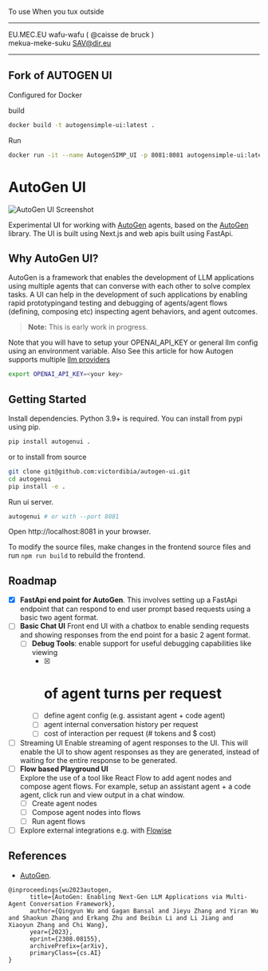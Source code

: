 To use When you tux outside<br>
___________________________________
EU.MEC.EU wafu-wafu ( @caisse de bruck )<br>
mekua-meke-suku SAV@dir.eu
____________________________________

## Fork of AUTOGEN UI 

Configured for Docker 

build 
```bash
docker build -t autogensimple-ui:latest .
```
Run 
```bash
docker run -it --name AutogenSIMP_UI -p 8081:8081 autogensimple-ui:latest
```
# AutoGen UI

![AutoGen UI Screenshot](docs/images/autogenuiscreen.png)

Experimental UI for working with [AutoGen](https://github.com/microsoft/autogen) agents, based on the [AutoGen](https://github.com/microsoft/autogen) library. The UI is built using Next.js and web apis built using FastApi.

## Why AutoGen UI?

AutoGen is a framework that enables the development of LLM applications using multiple agents that can converse with each other to solve complex tasks. A UI can help in the development of such applications by enabling rapid prototypingand testing and debugging of agents/agent flows (defining, composing etc) inspecting agent behaviors, and agent outcomes.

> **Note:** This is early work in progress.

Note that you will have to setup your OPENAI_API_KEY or general llm config using an environment variable.
Also See this article for how Autogen supports multiple [llm providers](https://microsoft.github.io/autogen/docs/FAQ/#set-your-api-endpoints)

```bash
export OPENAI_API_KEY=<your key>
```

## Getting Started

Install dependencies. Python 3.9+ is required. You can install from pypi using pip.

```bash
pip install autogenui .
```

or to install from source

```bash
git clone git@github.com:victordibia/autogen-ui.git
cd autogenui
pip install -e .
```

Run ui server.

```bash
autogenui # or with --port 8081
```

Open http://localhost:8081 in your browser.

To modify the source files, make changes in the frontend source files and run `npm run build` to rebuild the frontend.

## Roadmap

- [x] **FastApi end point for AutoGen**.
      This involves setting up a FastApi endpoint that can respond to end user prompt based requests using a basic two agent format.
- [ ] **Basic Chat UI**
      Front end UI with a chatbox to enable sending requests and showing responses from the end point for a basic 2 agent format.
  - [ ] **Debug Tools**: enable support for useful debugging capabilities like viewing
    - [x] # of agent turns per request
    - [ ] define agent config (e.g. assistant agent + code agent)
    - [ ] agent internal conversation history per request
    - [ ] cost of interaction per request (# tokens and $ cost)
- [ ] Streaming UI
      Enable streaming of agent responses to the UI. This will enable the UI to show agent responses as they are generated, instead of waiting for the entire response to be generated.
- [ ] **Flow based Playground UI**  
       Explore the use of a tool like React Flow to add agent nodes and compose agent flows. For example, setup an assistant agent + a code agent, click run and view output in a chat window.
  - [ ] Create agent nodes
  - [ ] Compose agent nodes into flows
  - [ ] Run agent flows
- [ ] Explore external integrations e.g. with [Flowise](https://github.com/FlowiseAI/Flowise)

## References

- [AutoGen](https://arxiv.org/abs/2308.08155).

```
@inproceedings{wu2023autogen,
      title={AutoGen: Enabling Next-Gen LLM Applications via Multi-Agent Conversation Framework},
      author={Qingyun Wu and Gagan Bansal and Jieyu Zhang and Yiran Wu and Shaokun Zhang and Erkang Zhu and Beibin Li and Li Jiang and Xiaoyun Zhang and Chi Wang},
      year={2023},
      eprint={2308.08155},
      archivePrefix={arXiv},
      primaryClass={cs.AI}
}
```
